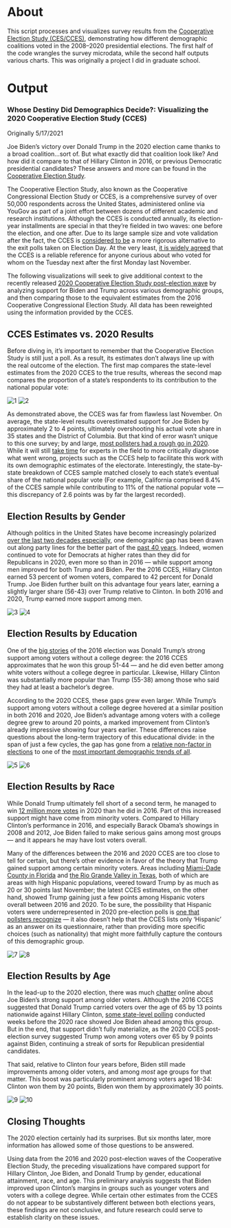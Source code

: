 # About
This script processes and visualizes survey results from the [Cooperative Election Study (CES/CCES)](https://cces.gov.harvard.edu), demonstrating how different demographic coalitions voted in the 2008–2020 presidential elections. The first half of the code wrangles the survey microdata, while the second half outputs various charts. This was originally a project I did in graduate school.


# Output
### Whose Destiny Did Demographics Decide?: Visualizing the 2020 Cooperative Election Study (CCES)
Originally 5/17/2021

Joe Biden’s victory over Donald Trump in the 2020 election came thanks
to a broad coalition…sort of. But what exactly did that coalition look
like? And how did it compare to that of Hillary Clinton in 2016, or
previous Democratic presidential candidates? These answers and more can
be found in the [Cooperative Election
Study](https://cces.gov.harvard.edu/).

The Cooperative Election Study, also known as the Cooperative
Congressional Election Study or CCES, is a comprehensive survey of over
50,000 respondents across the United States, administered online via
YouGov as part of a joint effort between dozens of different academic
and research institutions. Although the CCES is conducted annually, its
election-year installments are special in that they’re fielded in two
waves: one before the election, and one after. Due to its large sample
size and vote validation after the fact, the CCES is [considered to
be](https://fivethirtyeight.com/videos/be-wary-of-exit-polls-this-year-well-and-all-years/)
a more rigorous alternative to the exit polls taken on Election Day. At
the very least, [it is widely
agreed](https://centerforpolitics.org/crystalball/articles/another-look-back-at-2016/)
that the CCES is a reliable reference for anyone curious about who voted
for whom on the Tuesday next after the first Monday last November.

The following visualizations will seek to give additional context to the
recently released [2020 Cooperative Election Study post-election
wave](https://dataverse.harvard.edu/dataset.xhtml?persistentId=doi%3A10.7910/DVN/E9N6PH)
by analyzing support for Biden and Trump across various demographic
groups, and then comparing those to the equivalent estimates from the
2016 Cooperative Congressional Election Study. All data has been
reweighted using the information provided by the CCES.

## CCES Estimates vs. 2020 Results

Before diving in, it’s important to remember that the Cooperative
Election Study is still just a poll. As a result, its estimates don’t
always line up with the real outcome of the election. The first map
compares the state-level estimates from the 2020 CCES to the true
results, whereas the second map compares the proportion of a state’s
respondents to its contribution to the national popular vote:

![1](https://github.com/bradwascher/portfolio-surveyviz/assets/38922214/fb65933c-16eb-4184-b055-8ccf6986d63f)
![2](https://github.com/bradwascher/portfolio-surveyviz/assets/38922214/1c6c7f14-2bef-46e5-a92d-2a10c302173c)


As demonstrated above, the CCES was far from flawless last November. On
average, the state-level results overestimated support for Joe Biden by
approximately 2 to 4 points, ultimately overshooting his actual vote
share in 35 states and the District of Columbia. But that kind of error
wasn’t unique to this one survey; by and large, [most pollsters had a
rough go in
2020](https://fivethirtyeight.com/features/the-death-of-polling-is-greatly-exaggerated/).
While it will still [take
time](https://www.aapor.org/Publications-Media/Press-Releases/AAPOR-Convenes-Task-Force-to-Formally-Examine-Poll.aspx)
for experts in the field to more critically diagnose what went wrong,
projects such as the CCES help to facilitate this work with its own
demographic estimates of the electorate. Interestingly, the
state-by-state breakdown of CCES sample matched closely to each state’s
eventual share of the national popular vote (For example, California
comprised 8.4% of the CCES sample while contributing to 11% of the
national popular vote — this discrepancy of 2.6 points was by far the
largest recorded).

## Election Results by Gender

Although politics in the United States have become increasingly
polarized [over the last two decades
especially](https://www.pewresearch.org/politics/2019/12/17/in-a-politically-polarized-era-sharp-divides-in-both-partisan-coalitions/),
one demographic gap has been drawn out along party lines for the better
part of the [past 40
years](https://www.pewresearch.org/politics/2019/12/17/in-a-politically-polarized-era-sharp-divides-in-both-partisan-coalitions/).
Indeed, women continued to vote for Democrats at higher rates than they
did for Republicans in 2020, even more so than in 2016 — while support
among men improved for both Trump and Biden. Per the 2016 CCES, Hillary
Clinton earned 53 percent of women voters, compared to 42 percent for
Donald Trump. Joe Biden further built on this advantage four years
later, earning a slightly larger share (56-43) over Trump relative to
Clinton. In both 2016 and 2020, Trump earned more support among men.

![3](https://github.com/bradwascher/portfolio-surveyviz/assets/38922214/8ab3e749-6587-4fda-984d-7fdecddf1c20)
![4](https://github.com/bradwascher/portfolio-surveyviz/assets/38922214/d976f258-f4b3-4596-906e-46b72c34409c)


## Election Results by Education

One of the [big
stories](https://www.brookings.edu/research/americas-electoral-future_2018/)
of the 2016 election was Donald Trump’s strong support among voters
without a college degree: the 2016 CCES approximates that he won this
group 51-44 — and he did even better among white voters without a
college degree in particular. Likewise, Hillary Clinton was
substantially more popular than Trump (55-38) among those who said they
had at least a bachelor’s degree.

According to the 2020 CCES, these gaps grew even larger. While Trump’s
support among voters without a college degree hovered at a similar
position in both 2016 and 2020, Joe Biden’s advantage among voters with
a college degree grew to around 20 points, a marked improvement from
Clinton’s already impressive showing four years earlier. These
differences raise questions about the long-term trajectory of this
educational divide: in the span of just a few cycles, the gap has gone
from a [relative non-factor in
elections](https://www.pewresearch.org/fact-tank/2016/09/15/educational-divide-in-vote-preferences-on-track-to-be-wider-than-in-recent-elections/)
to one of the [most important demographic trends of
all](https://www.nytimes.com/2020/05/12/upshot/polls-2020-trump-biden.html).

![5](https://github.com/bradwascher/portfolio-surveyviz/assets/38922214/00791f64-501f-4900-9d2b-65e779c91294)
![6](https://github.com/bradwascher/portfolio-surveyviz/assets/38922214/78cc52ad-9704-4201-83c2-4f97b60e3ee0)


## Election Results by Race

While Donald Trump ultimately fell short of a second term, he managed to
win [12 million more
votes](https://uselectionatlas.org/RESULTS/index.html) in 2020 than he
did in 2016. Part of this increased support might have come from
minority voters. Compared to Hillary Clinton’s performance in 2016, and
especially Barack Obama’s showings in 2008 and 2012, Joe Biden failed to
make serious gains among most groups — and it appears he may have lost
voters overall.

Many of the differences between the 2016 and 2020 CCES are too close to
tell for certain, but there’s other evidence in favor of the theory that
Trump gained support among certain minority voters. Areas including
[Miami-Dade County in
Florida](https://twitter.com/xxxneonslavexxx/status/1328853223214559233)
and [the Rio Grande Valley in
Texas](https://www.theguardian.com/commentisfree/2020/nov/24/the-10-swing-state-counties-that-tell-the-story-of-the-2020-election),
both of which are areas with high Hispanic populations, veered toward
Trump by as much as 20 or 30 points last November; the latest CCES
estimates, on the other hand, showed Trump gaining just a few points
among Hispanic voters overall between 2016 and 2020. To be sure, the
possibility that Hispanic voters were underrepresented in 2020
pre-election polls is [one that pollsters
recognize](https://www.nytimes.com/2020/11/10/upshot/polls-what-went-wrong.html)
— it also doesn’t help that the CCES lists only ‘Hispanic’ as an answer
on its questionnaire, rather than providing more specific choices (such
as nationality) that might more faithfully capture the contours of this
demographic group.

![7](https://github.com/bradwascher/portfolio-surveyviz/assets/38922214/7f450ca7-07db-449d-8be7-05370c930979)
![8](https://github.com/bradwascher/portfolio-surveyviz/assets/38922214/c20236f5-0ceb-4260-83e1-c37e229dc1df)


## Election Results by Age

In the lead-up to the 2020 election, there was much
[chatter](https://www.brookings.edu/blog/the-avenue/2020/10/28/older-voters-may-secure-a-biden-victory-in-2020s-swing-states/)
online about Joe Biden’s strong support among older voters. Although the
2016 CCES suggested that Donald Trump carried voters over the age of 65
by 13 points nationwide against Hillary Clinton, [some state-level
polling](https://int.nyt.com/data/documenttools/flpa-0930-crosstabs/16c21b7ab34ed4d1/full.pdf)
conducted weeks before the 2020 race showed Joe Biden ahead among this
group. But in the end, that support didn’t fully materialize, as the
2020 CCES post-election survey suggested Trump won among voters over 65
by 9 points against Biden, continuing a streak of sorts for Republican
presidential candidates.

That said, relative to Clinton four years before, Biden still made
improvements among older voters, and among *most* age groups for that
matter. This boost was particularly prominent among voters aged 18-34:
Clinton won them by 20 points, Biden won them by approximately 30
points.

![9](https://github.com/bradwascher/portfolio-surveyviz/assets/38922214/ddc6c326-c6e2-41f1-b6ae-245e91d8b354)
![10](https://github.com/bradwascher/portfolio-surveyviz/assets/38922214/854a9adf-f52c-4565-ac9f-31ffee643b6f)


## Closing Thoughts

The 2020 election certainly had its surprises. But six months later,
more information has allowed some of those questions to be answered.

Using data from the 2016 and 2020 post-election waves of the Cooperative
Election Study, the preceding visualizations have compared support for
Hillary Clinton, Joe Biden, and Donald Trump by gender, educational
attainment, race, and age. This preliminary analysis suggests that Biden
improved upon Clinton’s margins in groups such as younger voters and
voters with a college degree. While certain other estimates from the
CCES do not appear to be substantively different between both elections
years, these findings are not conclusive, and future research could
serve to establish clarity on these issues.
